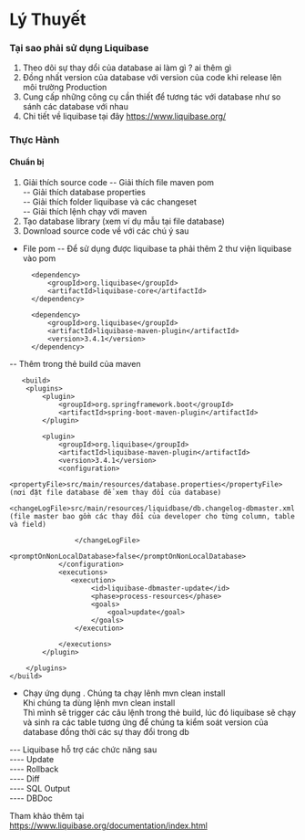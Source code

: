 # Lý Thuyết
### Tại sao phải sử dụng Liquibase
1. Theo dõi sự thay dổi của database ai làm gì ? ai thêm gì
2. Đồng nhất version của database với version của code khi release lên môi trường Production
3. Cung cấp những công cụ cần thiết để tương tác với database như so sánh các database với nhau
4. Chi tiết về liquibase tại đây https://www.liquibase.org/

### Thực Hành
#### Chuẩn bị
1. Giải thích source code
-- Giải thích file maven pom <br>
-- Giải thích database properties <br>
-- Giải thích folder liquibase và các changeset <br>
-- Giải thích lệnh chạy với maven <br>
2. Tạo database library (xem ví dụ mẫu tại file database)
3. Download source code về với các chú ý sau
- File pom
-- Để sử dụng được liquibase ta phải thêm 2 thư viện liquibase vào pom
        
        <dependency>
            <groupId>org.liquibase</groupId>
            <artifactId>liquibase-core</artifactId>
        </dependency>

        <dependency>
            <groupId>org.liquibase</groupId>
            <artifactId>liquibase-maven-plugin</artifactId>
            <version>3.4.1</version>
        </dependency>
        
-- Thêm trong thẻ build của maven

       <build>
        <plugins>
            <plugin>
                <groupId>org.springframework.boot</groupId>
                <artifactId>spring-boot-maven-plugin</artifactId>
            </plugin>

            <plugin>
                <groupId>org.liquibase</groupId>
                <artifactId>liquibase-maven-plugin</artifactId>
                <version>3.4.1</version>
                <configuration>
                    <propertyFile>src/main/resources/database.properties</propertyFile> (nơi đặt file database để xem thay đổi của database)
                    <changeLogFile>src/main/resources/liquidbase/db.changelog-dbmaster.xml (file master bao gồm các thay đổi của developer cho từng column, table và field)
                    
                    </changeLogFile>
                    <promptOnNonLocalDatabase>false</promptOnNonLocalDatabase>
                </configuration>
                <executions>
                   <execution>
                        <id>liquibase-dbmaster-update</id>
                        <phase>process-resources</phase>
                        <goals>
                            <goal>update</goal>
                        </goals>
                    </execution>

                </executions>
            </plugin>

        </plugins>
    </build>
 
 - Chạy ứng dụng . Chúng ta chạy lênh mvn clean install <br>
Khi chúng ta dùng lệnh mvn clean install  <br> 
Thì mình sẽ trigger các câu lệnh trong thẻ build, lúc đó liquibase sẽ chạy và sinh ra các table tương ứng để chúng ta kiểm soát version của database đồng thời các sự thay đổi trong db
        
--- Liquibase hỗ trợ các chức năng sau <br>
---- Update  <br>
---- Rollback  <br>
---- Diff  <br>
---- SQL Output  <br>
---- DBDoc <br>

Tham khảo thêm tại <br>
https://www.liquibase.org/documentation/index.html
  
